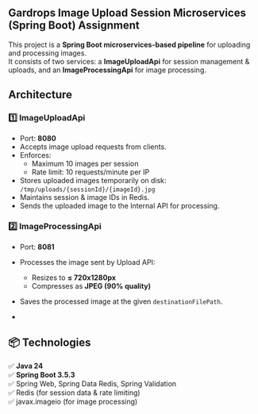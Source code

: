 ## Gardrops Image Upload Session Microservices (Spring Boot) Assignment

This project is a **Spring Boot microservices-based pipeline** for uploading and processing images.  
It consists of two services: a **ImageUploadApi** for session management & uploads, and an **ImageProcessingApi** for image processing.

##  Architecture

### 1️⃣ **ImageUploadApi**
- Port: **8080**
- Accepts image upload requests from clients.
- Enforces:
  - Maximum 10 images per session
  - Rate limit: 10 requests/minute per IP
- Stores uploaded images temporarily on disk:  
  `/tmp/uploads/{sessionId}/{imageId}.jpg`
- Maintains session & image IDs in Redis.
- Sends the uploaded image to the Internal API for processing.

### 2️⃣ **ImageProcessingApi**
- Port: **8081**
- Processes the image sent by Upload API:
  - Resizes to **≤ 720x1280px**
  - Compresses as **JPEG (90% quality)**
- Saves the processed image at the given `destinationFilePath`.

- 
## 📦 Technologies

✅ **Java 24**  
✅ **Spring Boot 3.5.3**  
✅ Spring Web, Spring Data Redis, Spring Validation  
✅ Redis (for session data & rate limiting)  
✅ javax.imageio (for image processing)
